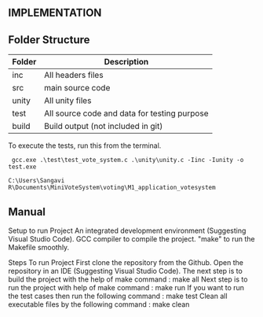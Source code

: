 ## IMPLEMENTATION

## Folder Structure

| Folder        |                Description                  |
| ------------- | -------------                               |
| inc           | All headers files                           |
| src           | main source code                            |
| unity         | All unity files                             |
| test          | All source code and data for testing purpose|
| build         | Build output (not included in git)          |

To execute the tests, run this from the terminal.

` gcc.exe .\test\test_vote_system.c .\unity\unity.c -Iinc -Iunity -o test.exe`

`C:\Users\Sangavi R\Documents\MiniVoteSystem\voting\M1_application_votesystem`

## Manual

Setup to run Project
An integrated development environment (Suggesting Visual Studio Code).
GCC compiler to compile the project.
"make" to run the Makefile smoothly.

Steps To run Project
First clone the repository from the Github.
Open the repository in an IDE (Suggesting Visual Studio Code).
The next step is to build the project with the help of make command :
make all
Next step is to run the project with help of make command :
make run
If you want to run the test cases then run the following command :
make test
Clean all executable files by the following command :
make clean